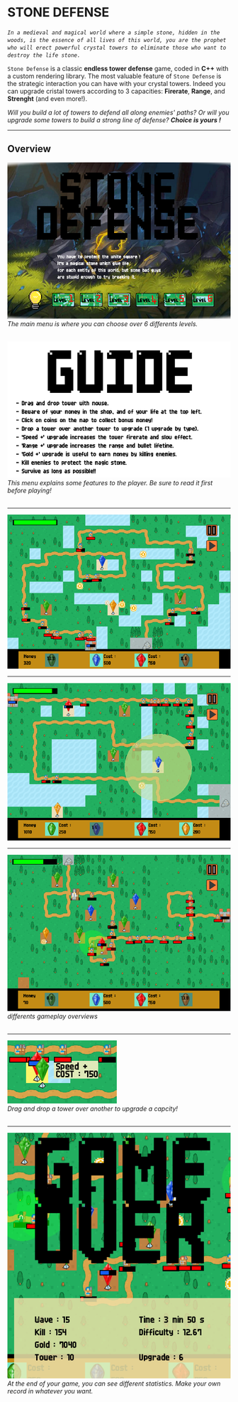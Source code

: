 # STONE DEFENSE

​
*`In a medieval and magical world where a simple stone, hidden in the woods, is the essence of all lives of this world, you are the prophet who will erect powerful crystal towers to eliminate those who want to destroy the life stone.`*

`Stone Defense` is a classic **endless tower defense** game, coded in **C++** with a custom rendering library. The most valuable feature of `Stone Defense` is the strategic interaction you can have with your crystal towers. Indeed you can upgrade cristal towers according to 3 capacities: **Firerate**, **Range**, and **Strenght** (and even more!).  

_Will you build a lot of towers to defend all along enemies' paths? Or will you upgrade some towers to build a strong line of defense? __Choice is yours !___  

----
## Overview  

![Main menu](resources/screens/MainMenu.png)   
_The main menu is where you can choose over 6 differents levels._  
<br>  

![Guide menu](resources/screens/GuideMenu.png)  
_This menu explains some features to the player. Be sure to read it first before playing!_  
<br>   

---
![Gameplay 1](resources/screens/GameScreen_1.png)  

---
![Gameplay 1](resources/screens/GameScreen_2.png)  

---
![Gameplay 1](resources/screens/GameScreen_3.png)  
_differents gameplay overviews_  
<br>  

---  
![Upgrade](resources/screens/upgrade.png)  
_Drag and drop a tower over another to upgrade a capcity!_  
<br>  

---
![GameOver](resources/screens/GameOver.png)  
_At the end of your game, you can see different statistics. Make your own record in whatever you want._



